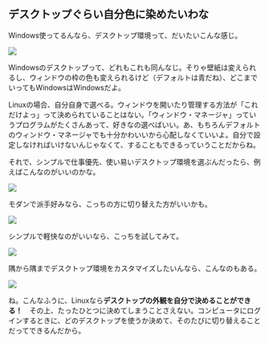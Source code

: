 <?php require("../../entete.php"); ?> <?php require("../../base.php"); ?>

<div id="corps">

<h2>デスクトップぐらい自分色に染めたいわな</h2>

<p>Windows使ってるんなら、デスクトップ環境って、だいたいこんな感じ。</p>

<img src="Images/windows_vista.jpg" />

<p>Windowsのデスクトップって、どれもこれも同んなじ。そりゃ壁紙は変えられるし、ウィンドウの枠の色も変えられるけど（デフォルトは青だね）、どこまでいってもWindowsはWindowsだよ。</p>

<p>Linuxの場合、自分自身で選べる。ウィンドウを開いたり管理する方法が「これだけよっ」って決められていることはない。「ウィンドウ・マネージャ」っていうプログラムがたくさんあって、好きなの選べばいい。あ、もちろんデフォルトのウィンドウ・マネージャでも十分かわいいから心配しなくていいよ。自分で設定しなければいけないんじゃなくて、することもできるっていうことだからね。</p>

<p>それで、シンプルで仕事優先、使い易いデスクトップ環境を選ぶんだったら、例えばこんなのがいいのかな。</p>

<img src="Images/ubuntu.jpg"/>

<p>モダンで派手好みなら、こっちの方に切り替えた方がいいかも。</p>

<img src="Images/kde.png" />

<p>シンプルで軽快なのがいいなら、こっちを試してみて。</p>

<img src="Images/xfce.jpg" />

<p>隅から隅までデスクトップ環境をカスタマイズしたいんなら、こんなのもある。</p>

<img src="Images/wm.jpg" />

<p>ね。こんなふうに、Linuxなら<b>デスクトップの外観を自分で決めることができる！</b>　その上、たったひとつに決めてしまうことさえない。コンピュータにログインするときに、どのデスクトップを使うか決めて、そのたびに切り替えることだってできるんだから。</p>

</div>
</body>
</html>

